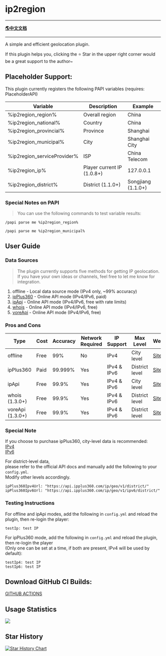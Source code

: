 # ip2region

-------------------------------------------------------------------------------

[**🌎中文文档**](README-CH.md)

-------------------------------------------------------------------------------

A simple and efficient geolocation plugin.

If this plugin helps you, clicking the ⭐ Star in the upper right corner would be a great support to the author~

## Placeholder Support:

This plugin currently registers the following PAPI variables (requires: PlaceholderAPI)

| Variable                    | Description                | Example            |
|-----------------------------|----------------------------|--------------------|
| %ip2region_region%          | Overall region             | China              |
| %ip2region_national%        | Country                    | China              |
| %ip2region_provincial%      | Province                   | Shanghai           |
| %ip2region_municipal%       | City                       | Shanghai City      |
| %ip2region_serviceProvider% | ISP                        | China Telecom      |
| %ip2region_ip%              | Player current IP (1.0.8+) | 127.0.0.1          |
| %ip2region_district%        | District (1.1.0+)          | Songjiang (1.1.0+) |

### Special Notes on PAPI

> You can use the following commands to test variable results:

```
/papi parse me %ip2region_region%
```

```
/papi parse me %ip2region_municipal%
```

## User Guide

### Data Sources

> The plugin currently supports five methods for getting IP geolocation.  
> If you have your own ideas or channels, feel free to let me know for integration.

1. offline - Local data source mode (IPv4 only, ~99% accuracy)
2. [ipPlus360](https://mall.ipplus360.com/) - Online API mode (IPv4/IPv6, paid)
3. [ipApi](https://ip-api.com/) - Online API mode (IPv4/IPv6, free with rate limits)
4. [whois](https://whois.pconline.com.cn/) - Online API mode (IPv4/IPv6, free)
5. [voreApi](https://api.vore.top) - Online API mode (IPv4/IPv6, free)

### Pros and Cons

| Type             | Cost | Accuracy | Network Required | IP Support  | Max Level      | Website                                           |
|------------------|------|----------|------------------|-------------|----------------|---------------------------------------------------|
| offline          | Free | 99%      | No               | IPv4        | City level     | [Site](https://github.com/lionsoul2014/ip2region) |
| ipPlus360        | Paid | 99.999%  | Yes              | IPv4 & IPv6 | District level | [Site](https://mall.ipplus360.com/)               |
| ipApi            | Free | 99.9%    | Yes              | IPv4 & IPv6 | City level     | [Site](https://ip-api.com/)                       |
| whois (1.3.0+)   | Free | 99.9%    | Yes              | IPv4 & IPv6 | District level | [Site](https://whois.pconline.com.cn/)            |
| voreApi (1.3.0+) | Free | 99.9%    | Yes              | IPv4 & IPv6 | District level | [Site](https://api.vore.top)                      |

### Special Note

If you choose to purchase ipPlus360, city-level data is recommended:  
[IPv4](https://mall.ipplus360.com/pros/IPVFourGeoAPI)  
[IPv6](https://mall.ipplus360.com/pros/IPGeoAPI)

For district-level data,  
please refer to the official API docs and manually add the following to your `config.yml`.  
Modify other levels accordingly.

```
ipPlus360Ipv4Url: "https://api.ipplus360.com/ip/geo/v1/district/"
ipPlus360Ipv6Url: "https://api.ipplus360.com/ip/geo/v1/ipv6/district/"
```

### Testing Instructions

For offline and ipApi modes, add the following in `config.yml` and reload the plugin, then re-login the player:

```
testIp: test IP
```

For ipPlus360 mode, add the following in `config.yml` and reload the plugin, then re-login the player  
(Only one can be set at a time, if both are present, IPv4 will be used by default):

```
testIp4: test IP
testIp6: test IP
```

## Download GitHub CI Builds:

[GITHUB ACTIONS](https://github.com/handy-git/ip2region/actions)

## Usage Statistics

![](https://bstats.org/signatures/bukkit/ip2region.svg)

## Star History

[![Star History Chart](https://api.star-history.com/svg?repos=handy-git/ip2region&type=Date)](https://star-history.com/#handy-git/ip2region&Date)